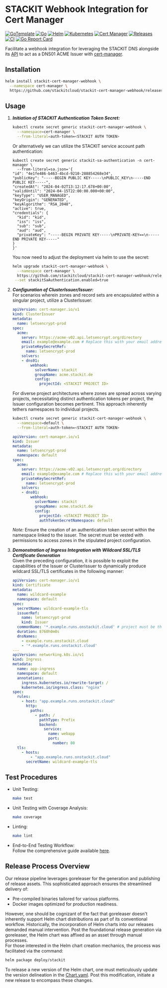 # STACKIT Webhook Integration for Cert Manager
[![GoTemplate](https://img.shields.io/badge/go/template-black?logo=go)](https://github.com/golang-standards/project-layout)
[![Go](https://img.shields.io/badge/go-1.21.0-blue?logo=go)](https://golang.org/)
[![Helm](https://img.shields.io/badge/helm-3.12.3-blue?logo=helm)](https://helm.sh/)
[![Kubernetes](https://img.shields.io/badge/kubernetes-1.26.0-blue?logo=kubernetes)](https://kubernetes.io/)
[![Cert Manager](https://img.shields.io/badge/cert--manager-1.11.0-blue?logo=cert-manager)](https://cert-manager.io/)
[![Releases](https://img.shields.io/github/v/release/stackitcloud/stackit-cert-manager-webhook?include_prereleases)](https://github.com/stackitcloud/stackit-cert-manager-webhook/releases)
[![CI](https://github.com/stackitcloud/stackit-cert-manager-webhook/actions/workflows/main.yml/badge.svg)](https://github.com/stackitcloud/stackit-cert-manager-webhook/actions/workflows/main.yml)
[![Go Report Card](https://goreportcard.com/badge/github.com/stackitcloud/stackit-cert-manager-webhook)](https://goreportcard.com/report/github.com/stackitcloud/stackit-cert-manager-webhook)

Facilitate a webhook integration for leveraging the STACKIT DNS alongside 
its [API](https://docs.api.stackit.cloud/documentation/dns/version/v1) to act as a DNS01 
ACME Issuer with [cert-manager](https://cert-manager.io/docs/).

## Installation
```bash
helm install stackit-cert-manager-webhook \
  --namespace cert-manager \
  https://github.com/stackitcloud/stackit-cert-manager-webhook/releases/download/v0.1.2/stackit-cert-manager-webhook-v0.1.2.tgz
```

## Usage
1. ***Initiation of STACKIT Authentication Token Secret:***
    ```bash
    kubectl create secret generic stackit-cert-manager-webhook \
      --namespace=cert-manager \
      --from-literal=auth-token=<STACKIT AUTH TOKEN>
    ```
   Or alternatively we can utilize the STACKIT service account path authentication:
      ```
    kubectl create secret generic stackit-sa-authentication -n cert-manager \
        --from-literal=sa.json='{
      "id": "4e1fe486-b463-4bcd-9210-288854268e34",
      "publicKey": "-----BEGIN PUBLIC KEY-----\nPUBLIC_KEY\n-----END PUBLIC KEY-----",
      "createdAt": "2024-04-02T13:12:17.678+00:00",
      "validUntil": "2024-04-15T22:00:00.000+00:00",
      "keyType": "USER_MANAGED",
      "keyOrigin": "GENERATED",
      "keyAlgorithm": "RSA_2048",
      "active": true,
      "credentials": {
        "kid": "kid",
        "iss": "iss",
        "sub": "sub",
        "aud": "aud",
        "privateKey": "-----BEGIN PRIVATE KEY-----\nPRIVATE-KEY==\n-----END PRIVATE KEY-----"
      }
    }'
    ```
     You now need to adjust the deployment via helm to use the secret:
    ```bash
    helm upgrade stackit-cert-manager-webhook \
      --namespace cert-manager \
      https://github.com/stackitcloud/stackit-cert-manager-webhook/releases/download/v0.1.2/stackit-cert-manager-webhook-v0.1.2.tgz \
     --set stackitSaAuthentication.enabled=true
    ```

2. ***Configuration of ClusterIssuer/Issuer:***   
For scenarios wherein zones and record sets are encapsulated within a singular project, utilize a ClusterIssuer:
    ```yaml
    apiVersion: cert-manager.io/v1
    kind: ClusterIssuer
    metadata:
      name: letsencrypt-prod
    spec:
      acme:
        server: https://acme-v02.api.letsencrypt.org/directory
        email: example@example.com # Replace this with your email address
        privateKeySecretRef:
          name: letsencrypt-prod
        solvers:
        - dns01:
            webhook:
              solverName: stackit
              groupName: acme.stackit.de
              config:
                projectId: <STACKIT PROJECT ID>
    ```

    For diverse project architectures where zones are spread across varying projects, necessitating distinct 
    authentication tokens per project, the Issuer configuration becomes pertinent. This approach inherently 
    tethers namespaces to individual projects.
    ```bash
    kubectl create secret generic stackit-cert-manager-webhook \
      --namespace=default \
      --from-literal=auth-token=<STACKIT AUTH TOKEN>
    ```
    ```yaml
    apiVersion: cert-manager.io/v1
    kind: Issuer
    metadata:
      name: letsencrypt-prod
      namespace: default
    spec:
      acme:
        server: https://acme-v02.api.letsencrypt.org/directory
        email: example@example.com # Replace this with your email address
        privateKeySecretRef:
          name: letsencrypt-prod
        solvers:
        - dns01:
            webhook:
              solverName: stackit
              groupName: acme.stackit.de
              config:
                projectId: <STACKIT PROJECT ID>
                authTokenSecretNamespace: default
    ```
    *Note:* Ensure the creation of an authentication token secret within the namespace linked to the issuer. 
    The secret must be vested with permissions to access zones in the stipulated project configuration.
3. ***Demonstration of Ingress Integration with Wildcard SSL/TLS Certificate Generation***   
Given the preceding configuration, it is possible to exploit the capabilities of the Issuer or ClusterIssuer to 
dynamically produce wildcard SSL/TLS certificates in the following manner:
    ```yaml
    apiVersion: cert-manager.io/v1
    kind: Certificate
    metadata:
      name: wildcard-example
      namespace: default
    spec:
      secretName: wildcard-example-tls
      issuerRef:
        name: letsencrypt-prod
        kind: Issuer
      commonName: '*.example.runs.onstackit.cloud' # project must be the owner of this zone
      duration: 8760h0m0s
      dnsNames:
        - example.runs.onstackit.cloud
        - '*.example.runs.onstackit.cloud'
    ---
    apiVersion: networking.k8s.io/v1
    kind: Ingress
    metadata:
      name: app-ingress
      namespace: default
      annotations:
        ingress.kubernetes.io/rewrite-target: /
        kubernetes.io/ingress.class: "nginx"
    spec:
      rules:
        - host: "app.example.runs.onstackit.cloud"
          http:
            paths:
              - path: /
                pathType: Prefix
                backend:
                  service:
                    name: webapp
                    port:
                      number: 80
      tls:
        - hosts:
            - "app.example.runs.onstackit.cloud"
          secretName: wildcard-example-tls
    ```

## Test Procedures
- Unit Testing:
    ```bash
    make test
    ```

- Unit Testing with Coverage Analysis:
    ```bash
    make coverage
    ```

- Linting:
    ```bash
    make lint
    ```

- End-to-End Testing Workflow:  
Follow the comprehensive guide available [here](e2e_test/README.md).

## Release Process Overview
Our release pipeline leverages goreleaser for the generation and publishing of release assets. 
This sophisticated approach ensures the streamlined delivery of:
- Pre-compiled binaries tailored for various platforms.
- Docker images optimized for production readiness.

However, one should be cognizant of the fact that goreleaser doesn't inherently support Helm chart distributions 
as part of its conventional workflow. Historically, the incorporation of Helm charts into our releases demanded manual 
intervention. Post the foundational release generation via goreleaser, the Helm chart was affixed as an asset through 
manual processes.    
For those interested in the Helm chart creation mechanics, the process was facilitated via the command:
```bash
helm package deploy/stackit
```
To release a new version of the Helm chart, one must meticulously update the version delineation in the 
[Chart.yaml](./deploy/stackit/Chart.yaml). Post this modification, initiate a new release to encompass these changes.
